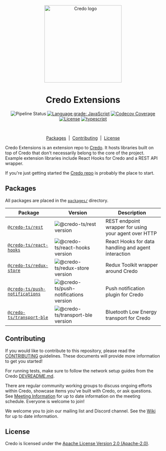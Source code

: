 <p align="center">
  <br />
  <img
    alt="Credo logo"
    src="https://github.com/openwallet-foundation/credo-ts/blob/c7886cb8377ceb8ee4efe8d264211e561a75072d/images/credo-logo.png"
    height="250px"
  />
</p>
<h1 align="center"><b>Credo Extensions</b></h1>
<p align="center">
  <img
    alt="Pipeline Status"
    src="https://github.com/openwallet-foundation/credo-ts-ext/workflows/Continuous%20Integration/badge.svg?branch=main"
  />
  <a
    href="https://lgtm.com/projects/g/openwallet-foundation/credo-ts-ext/context:javascript"
    ><img
      alt="Language grade: JavaScript"
      src="https://img.shields.io/lgtm/grade/javascript/g/openwallet-foundation/credo-ts-ext.svg?logo=lgtm&logoWidth=18"
  /></a>
  <a href="https://codecov.io/gh/openwallet-foundation/credo-ts-ext/"
    ><img
      alt="Codecov Coverage"
      src="https://img.shields.io/codecov/c/github/openwallet-foundation/credo-ts-ext/coverage.svg?style=flat-square"
  /></a>
  <a
    href="https://raw.githubusercontent.com/openwallet-foundation/credo-ts-ext/main/LICENSE"
    ><img
      alt="License"
      src="https://img.shields.io/badge/License-Apache%202.0-blue.svg"
  /></a>
  <a href="https://www.typescriptlang.org/"
    ><img
      alt="typescript"
      src="https://img.shields.io/badge/%3C%2F%3E-TypeScript-%230074c1.svg"
  /></a>
</p>
<br />

<p align="center">
  <a href="#packages">Packages</a> &nbsp;|&nbsp;
  <a href="#contributing">Contributing</a> &nbsp;|&nbsp;
  <a href="#license">License</a>
</p>

Credo Extensions is an extension repo to [Credo](https://github.com/openwallet-foundation/credo-ts.git). It hosts libraries built on top of Credo that don't necessarily belong to the core of the project. Example extension libraries include React Hooks for Credo and a REST API wrapper.

If you're just getting started the [Credo repo](https://github.com/openwallet-foundation/credo-ts.git) is probably the place to start.

## Packages

All packages are placed in the [`packages/`](./packages) directory.

| Package                                                                                      | Version                                                                                            | Description                                          |
| -------------------------------------------------------------------------------------------- | -------------------------------------------------------------------------------------------------- | ---------------------------------------------------- |
| [`@credo-ts/rest`](https://www.npmjs.com/package/@credo-ts/rest)                             | ![@credo-ts/rest version](https://img.shields.io/npm/v/@credo-ts/rest)                             | REST endpoint wrapper for using your agent over HTTP |
| [`@credo-ts/react-hooks`](https://www.npmjs.com/package/@credo-ts/react-hooks)               | ![@credo-ts/react-hooks version](https://img.shields.io/npm/v/@credo-ts/react-hooks)               | React Hooks for data handling and agent interaction  |
| [`@credo-ts/redux-store`](https://www.npmjs.com/package/@credo-ts/redux-store)               | ![@credo-ts/redux-store version](https://img.shields.io/npm/v/@credo-ts/redux-store)               | Redux Toolkit wrapper around Credo                   |
| [`@credo-ts/push-notifications`](https://www.npmjs.com/package/@credo-ts/push-notifications) | ![@credo-ts/push-notifications version](https://img.shields.io/npm/v/@credo-ts/push-notifications) | Push notification plugin for Credo                   |
| [`@credo-ts/transport-ble`](https://www.npmjs.com/package/@credo-ts/transport-ble)           | ![@credo-ts/transport-ble version](https://img.shields.io/npm/v/@credo-ts/transport-ble)           | Bluetooth Low Energy transport for Credo             |

## Contributing

If you would like to contribute to this repository, please read the [CONTRIBUTING](/CONTRIBUTING.md) guidelines. These documents will provide more information to get you started!

For running tests, make sure to follow the network setup guides from the Credo [DEVREADME.md](https://github.com/openwallet-foundation/credo-ts/blob/main/DEVREADME.md).

There are regular community working groups to discuss ongoing efforts within Credo, showcase items you've built with Credo, or ask questions. See [Meeting Information](https://github.com/openwallet-foundation/credo-ts/wiki/Meeting-Information) for up to date information on the meeting schedule. Everyone is welcome to join!

We welcome you to join our mailing list and Discord channel. See the [Wiki](https://github.com/openwallet-foundation/credo-ts/wiki/Communication) for up to date information.

## License

Credo is licensed under the [Apache License Version 2.0 (Apache-2.0)](/LICENSE).
